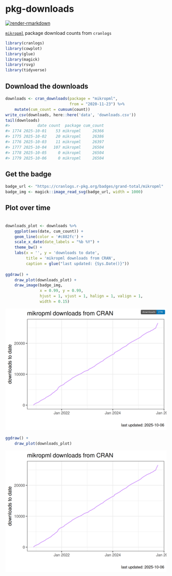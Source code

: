 
<!-- README.md is generated from README.Rmd. Please edit that file -->

# pkg-downloads

<!-- badges: start -->

[![render-rmarkdown](https://github.com/kelly-sovacool/pkg-downloads/actions/workflows/render-rmarkdown.yaml/badge.svg)](https://github.com/kelly-sovacool/pkg-downloads/actions/workflows/render-rmarkdown.yaml)
<!-- badges: end -->

[`mikropml`](https://github.com/SchlossLab/mikropml) package download
counts from `cranlogs`

``` r
library(cranlogs)
library(cowplot)
library(glue)
library(magick)
library(rsvg)
library(tidyverse)
```

## Download the downloads

``` r
downloads <- cran_downloads(package = "mikropml",
                            from = "2020-11-23") %>%
    mutate(cum_count = cumsum(count))
write_csv(downloads, here::here('data', 'downloads.csv'))
tail(downloads)
#>            date count  package cum_count
#> 1774 2025-10-01    53 mikropml     26366
#> 1775 2025-10-02    20 mikropml     26386
#> 1776 2025-10-03    11 mikropml     26397
#> 1777 2025-10-04   107 mikropml     26504
#> 1778 2025-10-05     0 mikropml     26504
#> 1779 2025-10-06     0 mikropml     26504
```

## Get the badge

``` r
badge_url <- "https://cranlogs.r-pkg.org/badges/grand-total/mikropml"
badge_img <- magick::image_read_svg(badge_url, width = 1000)
```

## Plot over time

``` r

downloads_plot <- downloads %>% 
    ggplot(aes(date, cum_count)) + 
    geom_line(color = '#c882fc') + 
    scale_x_date(date_labels = "%b %Y") + 
    theme_bw() + 
    labs(x = '', y = 'downloads to date', 
         title = 'mikropml downloads from CRAN',
         caption = glue("last updated: {Sys.Date()}"))

ggdraw() +
    draw_plot(downloads_plot) +
    draw_image(badge_img, 
               x = 0.99, y = 0.99, 
               hjust = 1, vjust = 1, halign = 1, valign = 1,
               width = 0.15)
```

![](figures/plot-downloads-time-1.png)<!-- -->

``` r
ggdraw() +
    draw_plot(downloads_plot)
```

![](figures/plot-downloads-time_no-badge-1.png)<!-- -->
